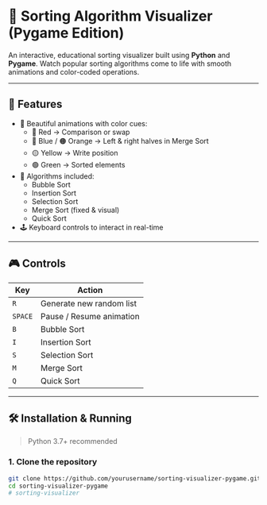 # 🧠 Sorting Algorithm Visualizer (Pygame Edition)

An interactive, educational sorting visualizer built using **Python** and **Pygame**. Watch popular sorting algorithms come to life with smooth animations and color-coded operations.



---

## 🚀 Features

- 🎨 Beautiful animations with color cues:
  - 🔴 Red → Comparison or swap
  - 🔵 Blue / 🟠 Orange → Left & right halves in Merge Sort
  - 🟡 Yellow → Write position
  - 🟢 Green → Sorted elements
- 🧩 Algorithms included:
  - Bubble Sort
  - Insertion Sort
  - Selection Sort
  - Merge Sort (fixed & visual)
  - Quick Sort
- 🕹️ Keyboard controls to interact in real-time

---

## 🎮 Controls

| Key        | Action                         |
|------------|--------------------------------|
| `R`        | Generate new random list       |
| `SPACE`    | Pause / Resume animation       |
| `B`        | Bubble Sort                    |
| `I`        | Insertion Sort                 |
| `S`        | Selection Sort                 |
| `M`        | Merge Sort                     |
| `Q`        | Quick Sort                     |

---

## 🛠️ Installation & Running

> Python 3.7+ recommended

### 1. Clone the repository
```bash
git clone https://github.com/yourusername/sorting-visualizer-pygame.git
cd sorting-visualizer-pygame
# sorting-visualizer
